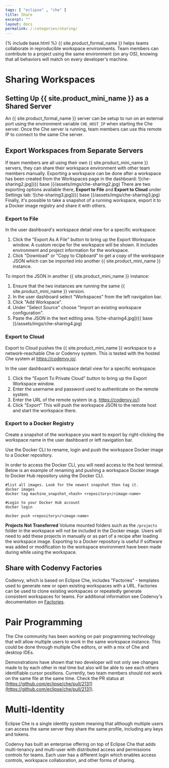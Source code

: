 ```yaml
---
tags: [ "eclipse" , "che" ]
title: Share
excerpt: ""
layout: docs
permalink: /:categories/sharing/
---
```

{% include base.html %}
{{ site.product_formal_name }} helps teams collaborate in reproducible workspace environments. Team members can contribute to a project using the same environment (on any OS), knowing that all behaviors will match on every developer's machine.
# Sharing Workspaces  
## Setting Up {{ site.product_mini_name }} as a Shared Server
An {{ site.product_formal_name }} server can be setup to run on an external port using the environment variable  `CHE_HOST_IP` when starting the Che server. Once the Che server is running, team members can use this remote IP to connect to the same Che server.

## Export Workspaces from Separate Servers
If team members are all using their own {{ site.product_mini_name }} servers, they can share their workspace environment with other team members manually. Exporting a workspace can be done after a workspace has been created from the Workspaces page in the dashboard:
![che-sharing2.jpg]({{ base }}/assets/imgs/che-sharing2.jpg)
There are two exporting options available there, **Export to File** and **Export to Cloud** under Settings tab:
![che-sharing3.jpg]({{ base }}/assets/imgs/che-sharing3.jpg)
Finally, it's possible to take a snapshot of a running workspace, export it to a Docker image registry and share it with others.

### Export to File
In the user dashboard's workspace detail view for a specific workspace:
1. Click the "Export As A File" button to bring up the Export Workspace window. A custom recipe for the workspace will be shown. It includes environment and project information for the workspace.
2. Click "Download" or "Copy to Clipboard" to get a copy of the workspace JSON which can be imported into another {{ site.product_mini_name }} instance.

To import the JSON in another {{ site.product_mini_name }} instance:
1. Ensure that the two instances are running the same {{ site.product_mini_name }} version.
2. In the user dashboard select "Workspaces" from the left navigation bar.
3. Click "Add Workspace".
4. Under "Select Source" choose "Import an existing workspace configuration".
5. Paste the JSON in the text editing area.
![che-sharing4.jpg]({{ base }}/assets/imgs/che-sharing4.jpg)
### Export to Cloud
Export to Cloud pushes the {{ site.product_mini_name }} workspace to a network-reachable Che or Codenvy system. This is tested with the hosted Che system at https://codenvy.io/.

In the user dashboard's workspace detail view for a specific workspace:
1. Click the "Export To Private Cloud" button to bring up the Export Workspace window.
2. Enter the username and password used to authenticate on the remote system.
3. Enter the URL of the remote system (e.g. https://codenvy.io/)
4. Click "Export"
This will push the workspace JSON to the remote host and start the workspace there.

### Export to a Docker Registry
Create a snapshot of the workspace you want to export by right-clicking the workspace name in the user dashboard or left navigation bar.

Use the Docker CLI to rename, login and push the workspace Docker image to a Docker repository.

In order to access the Docker CLI, you will need access to the host terminal. Below is an example of renaming and pushing a workspace Docker image to Docker Hub repository using the Docker CLI.
```shell  
#list all images. Look for the newest snapshot then tag it.
docker images
docker tag machine_snapshot_<hash> <repository>/<image-name>

#Login to your Docker Hub account
docker login

docker push <repository>/<image-name>
```

**Projects Not Transferred** Volume mounted folders such as the `/projects` folder in the workspace will not be included in the Docker image. Users will need to add these projects in manually or as part of a recipe after loading the workspace image. Exporting to a Docker repository is useful if software was added or modification to the workspace environment have been made during while using the workspace.


## Share with Codenvy Factories
Codenvy, which is based on Eclipse Che, includes "Factories" - templates used to generate new or open existing workspaces with a URL. Factories can be used to clone existing workspaces or repeatedly generate consistent workspaces for teams. For additional information see Codenvy's documentation on [Factories](../../docs/workspace-automation).

# Pair Programming  
The Che community has been working on pair programming technology that will allow multiple users to work in the same workspace instance. This could be done through multiple Che editors, or with a mix of Che and desktop IDEs.

Demonstrations have shown that two developer will not only see changes made to by each other in real time but also will be able to see each others identifiable cursor positions. Currently, two team members should not work on the same file at the same time. Check the PR status at [https://github.com/eclipse/che/pull/2131](https://github.com/eclipse/che/pull/2131).
# Multi-Identity  
Eclipse Che is a single identity system meaning that although multiple users can access the same server they share the same profile, including any keys and tokens.

Codenvy has built an enterprise offering on top of Eclipse Che that adds multi-tenancy and multi-user with distributed access and permissions controls for teams. Each user has a different login which enables access controls, workspace collaboration, and other forms of sharing.
